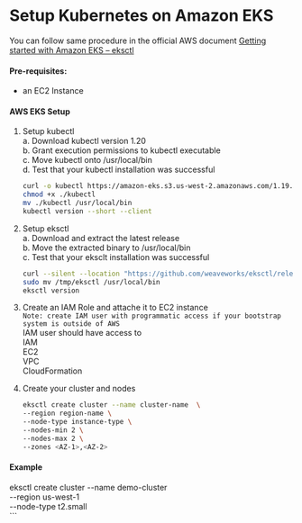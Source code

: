 # Setup Kubernetes on Amazon EKS

You can follow same procedure in the official  AWS document [Getting started with Amazon EKS – eksctl](https://docs.aws.amazon.com/eks/latest/userguide/getting-started-eksctl.html)   

#### Pre-requisites: 
  - an EC2 Instance 

#### AWS EKS Setup 
1. Setup kubectl   
   a. Download kubectl version 1.20  
   b. Grant execution permissions to kubectl executable   
   c. Move kubectl onto /usr/local/bin   
   d. Test that your kubectl installation was successful    
   ```sh 
   curl -o kubectl https://amazon-eks.s3.us-west-2.amazonaws.com/1.19.6/2021-01-05/bin/linux/amd64/kubectl
   chmod +x ./kubectl
   mv ./kubectl /usr/local/bin 
   kubectl version --short --client
   ```
2. Setup eksctl   
   a. Download and extract the latest release   
   b. Move the extracted binary to /usr/local/bin   
   c. Test that your eksclt installation was successful   
   ```sh
   curl --silent --location "https://github.com/weaveworks/eksctl/releases/latest/download/eksctl_$(uname -s)_amd64.tar.gz" | tar xz -C /tmp
   sudo mv /tmp/eksctl /usr/local/bin
   eksctl version
   ```
  
3. Create an IAM Role and attache it to EC2 instance    
   `Note: create IAM user with programmatic access if your bootstrap system is outside of AWS`   
   IAM user should have access to   
   IAM   
   EC2   
   VPC    
   CloudFormation

4. Create your cluster and nodes 
   ```sh
   eksctl create cluster --name cluster-name  \
   --region region-name \
   --node-type instance-type \
   --nodes-min 2 \
   --nodes-max 2 \ 
   --zones <AZ-1>,<AZ-2>
   
  #### Example
   eksctl create cluster --name demo-cluster \
      --region us-west-1 \
   --node-type t2.small \
    ```


